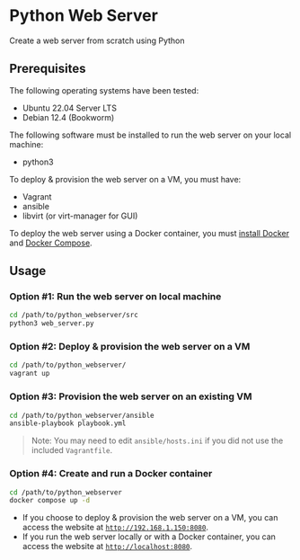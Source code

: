 # Python Web Server

Create a web server from scratch using Python

## Prerequisites

The following operating systems have been tested:

- Ubuntu 22.04 Server LTS
- Debian 12.4 (Bookworm)

The following software must be installed to run the web server on your local machine:

- python3

To deploy & provision the web server on a VM, you must have:

- Vagrant
- ansible
- libvirt (or virt-manager for GUI)

To deploy the web server using a Docker container, you must [install Docker](https://docs.docker.com/engine/install/)
and [Docker Compose](https://docs.docker.com/compose/install/).

## Usage

### Option #1: Run the web server on local machine

```bash
cd /path/to/python_webserver/src
python3 web_server.py
```

### Option #2: Deploy & provision the web server on a VM

```bash
cd /path/to/python_webserver/
vagrant up
```

### Option #3: Provision the web server on an existing VM

```bash
cd /path/to/python_webserver/ansible
ansible-playbook playbook.yml
```

> Note: You may need to edit `ansible/hosts.ini` if you did not use the included `Vagrantfile`.

### Option #4: Create and run a Docker container

```bash
cd /path/to/python_webserver
docker compose up -d
```

- If you choose to deploy & provision the web server on a VM, you can access the website at [`http://192.168.1.150:8080`](http://192.168.1.150:8080).
- If you run the web server locally or with a Docker container, you can access the website at [`http://localhost:8080`](http://localhost:8080).
